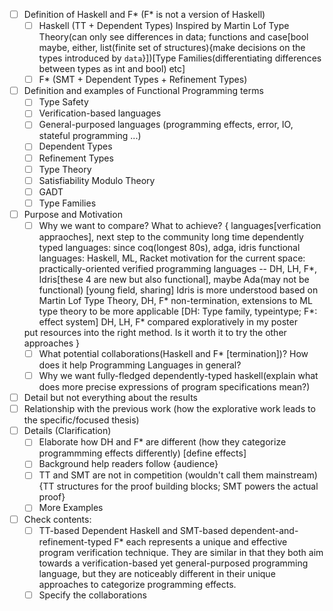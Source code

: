 - [ ] Definition of Haskell and F* (F* is not a version of Haskell)
  - [ ] Haskell (TT + Dependent Types) Inspired by Martin Lof Type Theory(can only see differences in data; functions and case[bool maybe, either, list(finite set of structures){make decisions on the types introduced by `data`}])[Type Families(differentiating differences between types as int and bool) etc]
  - [ ] F* (SMT + Dependent Types + Refinement Types)
- [ ] Definition and examples of Functional Programming terms
  - [ ] Type Safety
  - [ ] Verification-based languages
  - [ ] General-purposed languages (programming effects, error, IO, stateful programming ...)
  - [ ] Dependent Types
  - [ ] Refinement Types
  - [ ] Type Theory
  - [ ] Satisfiability Modulo Theory
  - [ ] GADT
  - [ ] Type Families
- [ ] Purpose and Motivation
  - [ ] Why we want to compare? What to achieve? 
  {
  languages[verfication appraoches], next step to the community
  long time dependently typed languages: since coq(longest 80s), adga, idris
  functional languages: Haskell, ML, Racket
  motivation for the current space: practically-oriented verified programming languages -- DH, LH, F*, Idris[these 4 are new but also functional], maybe Ada(may not be functional) [young field, sharing]
  Idris is more understood based on Martin Lof Type Theory, DH, F* non-termination, extensions to ML type theory to be more applicable [DH: Type family, typeintype; F*: effect system]
  DH, LH, F* compared exploratively in my poster
  
  put resources into the right method. Is it worth it to try the other approaches
  }
  - [ ] What potential collaborations(Haskell and F* [termination])? How does it help Programming Languages in general?
  - [ ] Why we want fully-fledged dependently-typed haskell(explain what does more precise expressions of program specifications mean?)
- [ ] Detail but not everything about the results
- [ ] Relationship with the previous work (how the explorative work leads to the specific/focused thesis)
- [ ] Details (Clarification)
  - [ ] Elaborate how DH and F* are different (how they categorize programmming effects differently) [define effects]
  - [ ] Background help readers follow {audience}
  - [ ] TT and SMT are not in competition (wouldn't call them mainstream)
    {TT structures for the proof building blocks; SMT powers the actual proof}
  - [ ] More Examples

- [ ] Check contents:
  - [ ] TT-based Dependent Haskell and SMT-based dependent-and-refinement-typed F* each represents a unique and effective program verification technique. They are similar in that they both aim towards a verification-based yet general-purposed programming language, but they are noticeably different in their unique approaches to categorize programming effects.
  - [ ] Specify the collaborations
